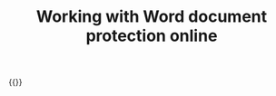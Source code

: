 ﻿---
title: "Working with Word document protection online"
articleTitle: "Working with Word document protection"
linktitle: "Word document protection"
type: docs
url: /documents/protection/
description: "Insert, edit, delete Word document protection programmatically via Cloud API."
weight: 120
---

{{<list-children-pages>}}
